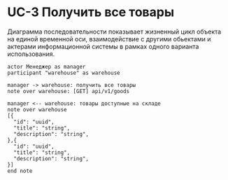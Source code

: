 # UC-3 Получить все товары
Диаграмма последовательности показывает жизненный цикл объекта на единой временной оси, взаимодействие с другими обьектами и актерами информационной системы в рамках одного варианта использования.

```plantuml
actor Менеджер as manager
participant "warehouse" as warehouse

manager -> warehouse: получить все товары
note over warehouse: [GET] api/v1/goods

manager <-- warehouse: товары доступные на складе
note over warehouse
[{
  "id": "uuid",
  "title": "string",
  "description": "string",
},{
  "id": "uuid",
  "title": "string",
  "description": "string",
}]
end note
```